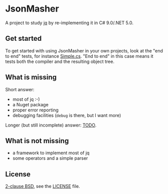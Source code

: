 # JsonMasher

A project to study [jq](https://stedolan.github.io/jq/) by re-implementing it in C# 9.0/.NET 5.0.

## Get started

To get started with using JsonMasher in your own projects, look at the "end to end" tests, for
instance [Simple.cs](JsonMasher.Tests/EndToEnd/Simple.cs). "End to end" in this case means it tests
both the compiler and the resulting object tree.

## What is missing

Short answer:

- most of jq :-)
- a Nuget package
- proper error reporting
- debugging facilities (`debug` is there, but I want more)

Longer (but still incomplete) answer: [TODO](TODO.md).

## What is not missing

- a framework to implement most of jq
- some operators and a simple parser

## License

[2-clause BSD](https://en.wikipedia.org/wiki/BSD_licenses#2-clause_license_.28.22Simplified_BSD_License.22_or_.22FreeBSD_License.22.29), see the [LICENSE](./LICENSE) file.
